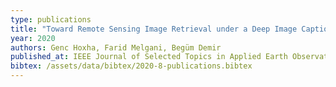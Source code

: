 ```yaml
---
type: publications
title: "Toward Remote Sensing Image Retrieval under a Deep Image Captioning Perspective"
year: 2020
authors: Genc Hoxha, Farid Melgani, Begüm Demir
published_at: IEEE Journal of Selected Topics in Applied Earth Observations and Remote Sensing,vol. 13, pp. 4462-4475, 2020
bibtex: /assets/data/bibtex/2020-8-publications.bibtex 
---
```

